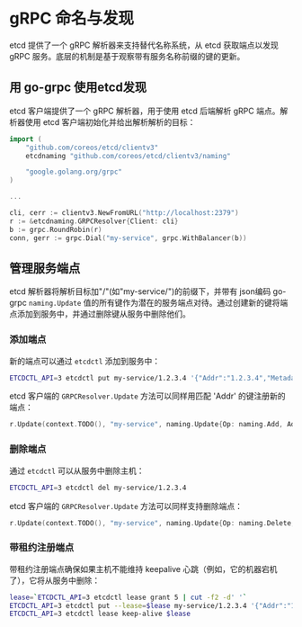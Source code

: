 # gRPC 命名与发现

etcd 提供了一个 gRPC 解析器来支持替代名称系统，从 etcd 获取端点以发现 gRPC 服务。底层的机制是基于观察带有服务名称前缀的键的更新。

## 用 go-grpc 使用etcd发现

etcd 客户端提供了一个 gRPC 解析器，用于使用 etcd 后端解析 gRPC 端点。解析器使用 etcd 客户端初始化并给出解析解析的目标：

```go
import (
	"github.com/coreos/etcd/clientv3"
	etcdnaming "github.com/coreos/etcd/clientv3/naming"

	"google.golang.org/grpc"
)

...

cli, cerr := clientv3.NewFromURL("http://localhost:2379")
r := &etcdnaming.GRPCResolver{Client: cli}
b := grpc.RoundRobin(r)
conn, gerr := grpc.Dial("my-service", grpc.WithBalancer(b))
```

## 管理服务端点

etcd 解析器将解析目标加"/"(如"my-service/")的前缀下，并带有 json编码 go-grpc `naming.Update` 值的所有键作为潜在的服务端点对待。通过创建新的键将端点添加到服务中，并通过删除键从服务中删除他们。

### 添加端点

新的端点可以通过 `etcdctl` 添加到服务中：

```bash
ETCDCTL_API=3 etcdctl put my-service/1.2.3.4 '{"Addr":"1.2.3.4","Metadata":"..."}'
```

etcd 客户端的 `GRPCResolver.Update` 方法可以同样用匹配 'Addr' 的键注册新的端点：

```go
r.Update(context.TODO(), "my-service", naming.Update{Op: naming.Add, Addr: "1.2.3.4", Metadata: "..."})
```

### 删除端点

通过 `etcdctl` 可以从服务中删除主机：

```sh
ETCDCTL_API=3 etcdctl del my-service/1.2.3.4
```

etcd 客户端的 `GRPCResolver.Update` 方法可以同样支持删除端点：

```go
r.Update(context.TODO(), "my-service", naming.Update{Op: naming.Delete, Addr: "1.2.3.4"})
```

### 带租约注册端点

带租约注册端点确保如果主机不能维持 keepalive 心跳（例如，它的机器宕机了），它将从服务中删除：

```bash
lease=`ETCDCTL_API=3 etcdctl lease grant 5 | cut -f2 -d' '`
ETCDCTL_API=3 etcdctl put --lease=$lease my-service/1.2.3.4 '{"Addr":"1.2.3.4","Metadata":"..."}'
ETCDCTL_API=3 etcdctl lease keep-alive $lease
```
